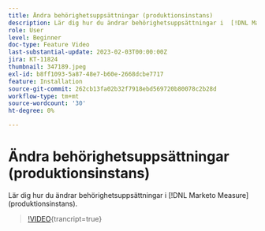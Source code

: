 ```yaml
---
title: Ändra behörighetsuppsättningar (produktionsinstans)
description: Lär dig hur du ändrar behörighetsuppsättningar i  [!DNL Marketo Measure] (produktionsinstans).
role: User
level: Beginner
doc-type: Feature Video
last-substantial-update: 2023-02-03T00:00:00Z
jira: KT-11824
thumbnail: 347189.jpeg
exl-id: b8ff1093-5a87-48e7-b60e-2668dcbe7717
feature: Installation
source-git-commit: 262cb13fa02b32f7918ebd569720b80078c2b28d
workflow-type: tm+mt
source-wordcount: '30'
ht-degree: 0%

---
```


# Ändra behörighetsuppsättningar (produktionsinstans)

Lär dig hur du ändrar behörighetsuppsättningar i [!DNL Marketo Measure] (produktionsinstans).

>[!VIDEO](https://video.tv.adobe.com/v/3431528/?learn=on&captions=swe){trancript=true}
